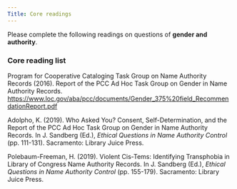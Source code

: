 ```yaml
---
Title: Core readings
---
```

Please complete the following readings on questions of **gender and authority**.

### Core reading list

Program for Cooperative Cataloging Task Group on Name Authority Records (2016). Report of the PCC Ad Hoc Task Group on Gender in Name Authority Records. <https://www.loc.gov/aba/pcc/documents/Gender_375%20field_RecommendationReport.pdf> 

Adolpho, K. (2019). Who Asked You? Consent, Self-Determination, and the Report of the PCC Ad Hoc Task Group on Gender in Name Authority Records. In J. Sandberg (Ed.), *Ethical Questions in Name Authority Control* (pp. 111-131). Sacramento: Library Juice Press. 

Polebaum-Freeman, H. (2019). Violent Cis-Tems: Identifying Transphobia in Library of Congress Name Authority Records. In J. Sandberg (Ed.), *Ethical Questions in Name Authority Control* (pp. 155-179). Sacramento: Library Juice Press. 
